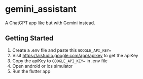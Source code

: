# gemini_assistant

A ChatGPT app like but with Gemini instead.

## Getting Started

1. Create a .env file and paste this `GOOGLE_API_KEY=`
2. Visit https://aistudio.google.com/app/apikey to get the apiKey
3. Copy the apiKey to `GOOGLE_API_KEY=` in .env file
4. Open android or ios simulator
5. Run the flutter app
